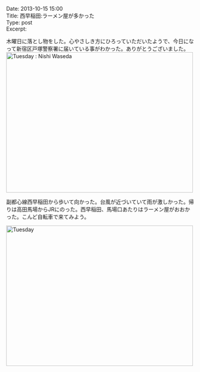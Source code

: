 Date: 2013-10-15 15:00  
Title: 西早稲田:ラーメン屋が多かった  
Type: post  
Excerpt:   

木曜日に落とし物をした。心やさしき方にひろっていただいたようで、今日になって新宿区戸塚警察署に届いている事がわかった。ありがとうございました。
<a href="http://www.flickr.com/photos/hdknr/10322565373/" title="Tuesday : Nishi Waseda by hidelafoglia, on Flickr"><img src="https://farm3.staticflickr.com/2839/10322565373_fcb918288f.jpg" width="500" height="375" alt="Tuesday : Nishi Waseda"></a>

副都心線西早稲田から歩いて向かった。台風が近づいていて雨が激しかった。帰りは高田馬場からJRにのった。西早稲田、馬場口あたりはラーメン屋がおおかった。こんど自転車で来てみよう。

<a href="http://www.flickr.com/photos/hdknr/10322382504/" title="Tuesday by hidelafoglia, on Flickr"><img src="https://farm6.staticflickr.com/5519/10322382504_e27a6fdcff.jpg" width="500" height="375" alt="Tuesday"></a>